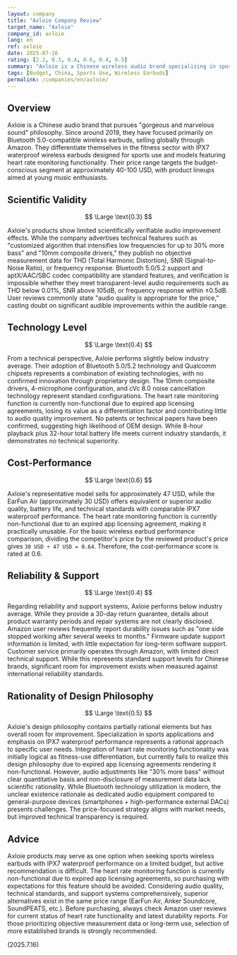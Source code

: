 ```yaml
---
layout: company
title: "Axloie Company Review"
target_name: "Axloie"
company_id: axloie
lang: en
ref: axloie
date: 2025-07-16
rating: [2.2, 0.3, 0.4, 0.6, 0.4, 0.5]
summary: "Axloie is a Chinese wireless audio brand specializing in sports-oriented wireless earbuds with heart rate monitoring capabilities. Despite being positioned in the budget segment, the company faces challenges with technical transparency and measurement data disclosure, resulting in limited cost-performance compared to competing products in the same price range."
tags: [Budget, China, Sports Use, Wireless Earbuds]
permalink: /companies/en/axloie/
---
```

## Overview

Axloie is a Chinese audio brand that pursues "gorgeous and marvelous sound" philosophy. Since around 2019, they have focused primarily on Bluetooth 5.0-compatible wireless earbuds, selling globally through Amazon. They differentiate themselves in the fitness sector with IPX7 waterproof wireless earbuds designed for sports use and models featuring heart rate monitoring functionality. Their price range targets the budget-conscious segment at approximately 40-100 USD, with product lineups aimed at young music enthusiasts.

## Scientific Validity

$$ \Large \text{0.3} $$

Axloie's products show limited scientifically verifiable audio improvement effects. While the company advertises technical features such as "customized algorithm that intensifies low frequencies for up to 30% more bass" and "10mm composite drivers," they publish no objective measurement data for THD (Total Harmonic Distortion), SNR (Signal-to-Noise Ratio), or frequency response. Bluetooth 5.0/5.2 support and aptX/AAC/SBC codec compatibility are standard features, and verification is impossible whether they meet transparent-level audio requirements such as THD below 0.01%, SNR above 105dB, or frequency response within ±0.5dB. User reviews commonly state "audio quality is appropriate for the price," casting doubt on significant audible improvements within the audible range.

## Technology Level

$$ \Large \text{0.4} $$

From a technical perspective, Axloie performs slightly below industry average. Their adoption of Bluetooth 5.0/5.2 technology and Qualcomm chipsets represents a combination of existing technologies, with no confirmed innovation through proprietary design. The 10mm composite drivers, 4-microphone configuration, and cVc 8.0 noise cancellation technology represent standard configurations. The heart rate monitoring function is currently non-functional due to expired app licensing agreements, losing its value as a differentiation factor and contributing little to audio quality improvement. No patents or technical papers have been confirmed, suggesting high likelihood of OEM design. While 8-hour playback plus 32-hour total battery life meets current industry standards, it demonstrates no technical superiority.

## Cost-Performance

$$ \Large \text{0.6} $$

Axloie's representative model sells for approximately 47 USD, while the EarFun Air (approximately 30 USD) offers equivalent or superior audio quality, battery life, and technical standards with comparable IPX7 waterproof performance. The heart rate monitoring function is currently non-functional due to an expired app licensing agreement, making it practically unusable. For the basic wireless earbud performance comparison, dividing the competitor's price by the reviewed product's price gives `30 USD ÷ 47 USD = 0.64`. Therefore, the cost-performance score is rated at 0.6.

## Reliability & Support

$$ \Large \text{0.4} $$

Regarding reliability and support systems, Axloie performs below industry average. While they provide a 30-day return guarantee, details about product warranty periods and repair systems are not clearly disclosed. Amazon user reviews frequently report durability issues such as "one side stopped working after several weeks to months." Firmware update support information is limited, with little expectation for long-term software support. Customer service primarily operates through Amazon, with limited direct technical support. While this represents standard support levels for Chinese brands, significant room for improvement exists when measured against international reliability standards.

## Rationality of Design Philosophy

$$ \Large \text{0.5} $$

Axloie's design philosophy contains partially rational elements but has overall room for improvement. Specialization in sports applications and emphasis on IPX7 waterproof performance represents a rational approach to specific user needs. Integration of heart rate monitoring functionality was initially logical as fitness-use differentiation, but currently fails to realize this design philosophy due to expired app licensing agreements rendering it non-functional. However, audio adjustments like "30% more bass" without clear quantitative basis and non-disclosure of measurement data lack scientific rationality. While Bluetooth technology utilization is modern, the unclear existence rationale as dedicated audio equipment compared to general-purpose devices (smartphones + high-performance external DACs) presents challenges. The price-focused strategy aligns with market needs, but improved technical transparency is required.

## Advice

Axloie products may serve as one option when seeking sports wireless earbuds with IPX7 waterproof performance on a limited budget, but active recommendation is difficult. The heart rate monitoring function is currently non-functional due to expired app licensing agreements, so purchasing with expectations for this feature should be avoided. Considering audio quality, technical standards, and support systems comprehensively, superior alternatives exist in the same price range (EarFun Air, Anker Soundcore, SoundPEATS, etc.). Before purchasing, always check Amazon user reviews for current status of heart rate functionality and latest durability reports. For those prioritizing objective measurement data or long-term use, selection of more established brands is strongly recommended.

(2025.7.16)